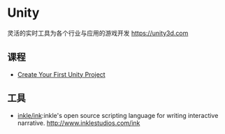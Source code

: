# Unity

灵活的实时工具为各个行业与应用的游戏开发 https://unity3d.com

## 课程

* [Create Your First Unity Project](https://learn.unity.com/tutorial/create-your-first-unity-project?language=en&courseId=5c59cf22edbc2a001f59aa5d)

## 工具

* [inkle/ink](https://github.com/inkle/ink):inkle's open source scripting language for writing interactive narrative. http://www.inklestudios.com/ink
